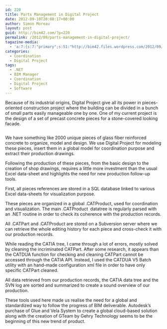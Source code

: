 ```yaml
---
id: 220
title: Parts Management in Digital Project
date: 2012-09-10T20:08:17+00:00
author: Simon Moreau
layout: post
guid: http://bim42.com/?p=220
permalink: /2012/09/parts-management-in-digital-project/
tagazine-media:
  - 'a:7:{s:7:"primary";s:51:"http://bim42.files.wordpress.com/2012/09/facade.jpg";s:6:"images";a:1:{s:51:"http://bim42.files.wordpress.com/2012/09/facade.jpg";a:6:{s:8:"file_url";s:51:"http://bim42.files.wordpress.com/2012/09/facade.jpg";s:5:"width";i:552;s:6:"height";i:264;s:4:"type";s:5:"image";s:4:"area";i:145728;s:9:"file_path";b:0;}}s:6:"videos";a:0:{}s:11:"image_count";i:1;s:6:"author";s:8:"11101104";s:7:"blog_id";s:8:"35202242";s:9:"mod_stamp";s:19:"2012-09-10 20:08:17";}'
categories:
  - Coordination
  - Digital Project
tags:
  - .NET
  - BIM Manager
  - Coordination
  - Digital Project
  - Software
---
```

Because of its industrial origins, Digital Project give all its power in pieces-oriented construction project where the building can be divided in a bunch of small parts easily manageable one by one. One of my current project is the design of a set of precast concrete pieces for a stone-covered looking facade.

![<img class="aligncenter size-full wp-image-223" title="Facade" src="http://bim42.com/wp-content/uploads/2012/09/facade.jpg" alt="" width="552" height="264" srcset="https://bim42.com/wp-content/uploads/2012/09/facade.jpg 552w, https://bim42.com/wp-content/uploads/2012/09/facade-300x143.jpg 300w" sizes="(max-width: 552px) 100vw, 552px" />](http://bim42.com/wp-content/uploads/2012/09/facade.jpg)

We have something like 2000 unique pieces of glass fiber reinforced concrete to organize, model and design. We use Digital Project for modeling these pieces, insert them in a global model for coordination purpose and extract their production drawings.

Following the production of these pieces, from the basic design to the creation of shop drawings, requires a little more investment than the usual Excel data-sheet and highlights the need for new production follow-up tools.

First, all pieces references are stored in a SQL database linked to various Excel data-sheets for visualization purpose.

These pieces are organized in a global .CATProduct, used for coordination and visualization. The main .CATProduct  datatree is regularly parsed with an .NET routine in order to check its coherence with the production records.

All .CATPart and .CATProduct are stored on a Subversion server where we can retrieve the whole editing history for each piece and cross-check it with our production records.
  
While reading the CATIA tree, I came through a lot of errors, mostly solved by cleaning the incriminated CATPart. After some research, it appears than the CATDUA function for checking and cleaning CATPart cannot be accessed through the CATIA API. Instead, I used the CATDUA V5 Batch utility with an hand-made configuration xml file in order to have only specific CATPart cleaned.

All data retrieved from our production records, the CATIA data tree and the SVN log are sorted and summarized to create a sound overview of our production.

These tools used here made us realise the need for a global and standardized way to follow the progress of BIM deliverable. Autodesk’s purchase of Glue and Vela System to create a global cloud-based solution along with the creation of GTeam by Gehry Technology seems to be the beginning of this new trend of product.